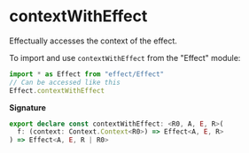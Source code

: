 # contextWithEffect

Effectually accesses the context of the effect.

To import and use `contextWithEffect` from the "Effect" module:

```ts
import * as Effect from "effect/Effect"
// Can be accessed like this
Effect.contextWithEffect
```

**Signature**

```ts
export declare const contextWithEffect: <R0, A, E, R>(
  f: (context: Context.Context<R0>) => Effect<A, E, R>
) => Effect<A, E, R | R0>
```
